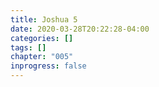 ```yaml
---
title: Joshua 5
date: 2020-03-28T20:22:28-04:00
categories: []
tags: []
chapter: "005"
inprogress: false
---
```


